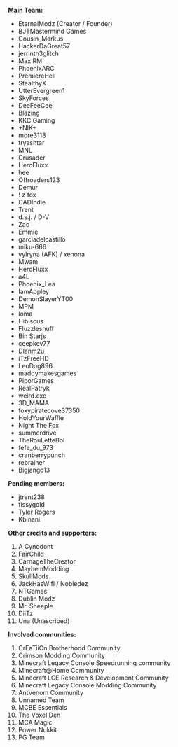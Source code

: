 **Main Team:**
- EternalModz (Creator / Founder)
- BJTMastermind Games
- Cousin_Markus
- HackerDaGreat57
- jerrinth3glitch
- Max RM
- PhoenixARC
- PremiereHell
- StealthyX
- UtterEvergreen1
- SkyForces
- DeeFeeCee
- Blazing
- KKC Gaming
- +NIK+
- more3118
- tryashtar
- MNL
- Crusader
- HeroFluxx
- hee
- Offroaders123
- Demur
- !   z  fox
- CADIndie
- Trent
- d.s.j. / D-V
- Zac
- Emmie
- garciadelcastillo
- miku-666
- vylryna (AFK) / xenona
- Mwam
- HeroFluxx
- a4L
- Phoenix_Lea
- IamAppley
- DemonSlayerYT00
- MPM
- loma
- Hibiscus
- Fluzzlesnuff
- Bin Starjs
- ceepkev77
- Dlanm2u
- iTzFreeHD
- LeoDog896
- maddymakesgames
- PiporGames
- RealPatryk
- weird.exe
- 3D_MAMA
- foxypiratecove37350
- HoldYourWaffle
- Night The Fox
- summerdrive
- TheRouLetteBoi
- fefe_du_973
- cranberrypunch
- rebrainer
- Bigjango13

**Pending members:**
- jtrent238
- fissygold
- Tyler Rogers
- Kbinani

**Other credits and supporters:**
1. A Cynodont
2. FairChild
3. CarnageTheCreator
4. MayhemModding
5. SkullMods
6. JackHasWifi / Nobledez
7. NTGames
8. Dublin Modz
9. Mr. Sheeple
10. DiiTz
11. Una (Unascribed)

**Involved communities:**
1. CrEaTiiOn Brotherhood Community
2. Crimson Modding Community
3. Minecraft Legacy Console Speedrunning community
4. Minecraft@Home Community
5. Minecraft LCE Research & Development Community
6. Minecraft Legacy Console Modding Community
7. AntVenom Community
8. Unnamed Team
9. MCBE Essentials
10. The Voxel Den
11. MCA Magic
12. Power Nukkit
13. PG Team
